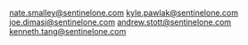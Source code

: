 nate.smalley@sentinelone.com
kyle.pawlak@sentinelone.com
joe.dimasi@sentinelone.com
andrew.stott@sentinelone.com
kenneth.tang@sentinelone.com